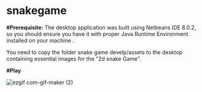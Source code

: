 # snakegame

**#Prerequisite:**
The desktop application was built using Netbeans IDE 8.0.2, so you should ensure you have it with proper Java Runtime Environment installed on your machine .

You need to copy the folder snake game develp/assets to the desktop containing essential images for the "2d snake Game".

**#Play**

![ezgif com-gif-maker (2)](https://user-images.githubusercontent.com/68156061/110362434-460a5080-8067-11eb-8c0d-8631ec51f4e0.gif)





